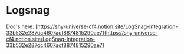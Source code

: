 # Logsnag

Doc's here: [https://shy-universe-cf4.notion.site/LogSnag-Integration-33b532e287dc4607acf8874815290ae7](https://shy-universe-cf4.notion.site/LogSnag-Integration-33b532e287dc4607acf8874815290ae7)
